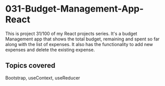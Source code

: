# 031-Budget-Management-App-React

This is project 31/100 of my React projects series. It's a budget Management app that shows the total budget, remaining and spent so far along with the list of expenses. It also has the functionality to add new expenses and delete the existing expense.

## Topics covered
Bootstrap, useContext, useReducer